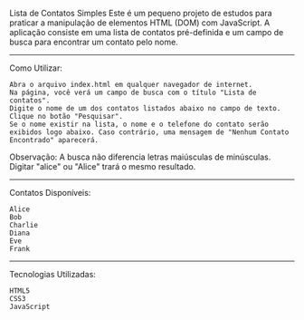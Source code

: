 Lista de Contatos Simples
Este é um pequeno projeto de estudos para praticar a manipulação de elementos HTML (DOM) com JavaScript. A aplicação consiste em uma lista de contatos pré-definida e um campo de busca para encontrar um contato pelo nome.

---

Como Utilizar:

    Abra o arquivo index.html em qualquer navegador de internet.
    Na página, você verá um campo de busca com o título "Lista de contatos".
    Digite o nome de um dos contatos listados abaixo no campo de texto.
    Clique no botão "Pesquisar".
    Se o nome existir na lista, o nome e o telefone do contato serão exibidos logo abaixo. Caso contrário, uma mensagem de "Nenhum Contato Encontrado" aparecerá.

Observação: A busca não diferencia letras maiúsculas de minúsculas. Digitar "alice" ou "Alice" trará o mesmo resultado.

--- 

Contatos Disponíveis:

    Alice
    Bob
    Charlie
    Diana
    Eve
    Frank
    
---

Tecnologias Utilizadas:

    HTML5
    CSS3
    JavaScript

